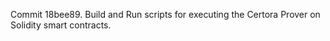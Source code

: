 Commit 18bee89.                    Build and Run scripts for executing the Certora Prover on Solidity smart contracts.